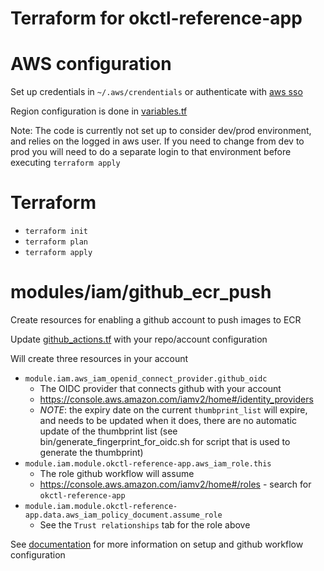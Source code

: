 Terraform for okctl-reference-app
=====

# AWS configuration
Set up credentials in `~/.aws/crendentials` or authenticate with [aws sso](https://www.okctl.io/authenticating-to-aws/#aws-single-sign-on-sso)

Region configuration is done in [variables.tf](variables.tf)

Note: The code is currently not set up to consider dev/prod environment, and relies on the logged in aws user.
If you need to change from dev to prod you will need to do a separate login to that environment before executing `terraform apply`

# Terraform

* `terraform init`
* `terraform plan`
* `terraform apply`

# modules/iam/github_ecr_push
Create resources for enabling a github account to push images to ECR

Update [github_actions.tf](modules/iam/github_actions.tf) with your repo/account configuration

Will create three resources in your account
* `module.iam.aws_iam_openid_connect_provider.github_oidc`
  * The OIDC provider that connects github with your account
  * https://console.aws.amazon.com/iamv2/home#/identity_providers
  * *NOTE*: the expiry date on the current `thumbprint_list` will expire, and needs to be updated when it does, there are no automatic update of the thumbprint list (see bin/generate_fingerprint_for_oidc.sh for script that is used to generate the thumbprint)
* `module.iam.module.okctl-reference-app.aws_iam_role.this`
  * The role github workflow will assume
  * https://console.aws.amazon.com/iamv2/home#/roles - search for `okctl-reference-app`
* `module.iam.module.okctl-reference-app.data.aws_iam_policy_document.assume_role`
  * See the `Trust relationships` tab for the role above

See [documentation](modules/iam/github_ecr_push/README.md) for more information on setup and github workflow configuration
